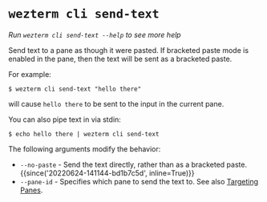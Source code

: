 # `wezterm cli send-text`

*Run `wezterm cli send-text --help` to see more help*

Send text to a pane as though it were pasted. If bracketed paste mode is
enabled in the pane, then the text will be sent as a bracketed paste.

For example:

```
$ wezterm cli send-text "hello there"
```

will cause `hello there` to be sent to the input in the current pane.

You can also pipe text in via stdin:

```
$ echo hello there | wezterm cli send-text
```

The following arguments modify the behavior:

* `--no-paste` - Send the text directly, rather than as a bracketed paste. {{since('20220624-141144-bd1b7c5d', inline=True)}}
* `--pane-id` - Specifies which pane to send the text to. See also [Targeting Panes](index.md#targeting-panes).
